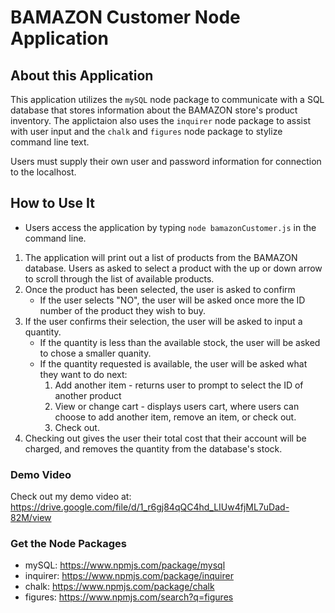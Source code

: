 # BAMAZON Customer Node Application

## About this Application
This application utilizes the `mySQL` node package to communicate with a SQL database that stores information about the BAMAZON store's product inventory. The applictaion also uses the `inquirer` node package to assist with user input and the `chalk` and `figures` node package to stylize command line text. 

Users must supply their own user and password information for connection to the localhost.

## How to Use It
* Users access the application by typing `node bamazonCustomer.js` in the command line.
1. The application will print out a list of products from the BAMAZON database. Users as asked to select a product with the up or down arrow to scroll through the list of available products. 
2. Once the product has been selected, the user is asked to confirm
    * If the user selects "NO", the user will be asked once more the ID number of the product they wish to buy.
3. If the user confirms their selection, the user will be asked to input a quantity.
    * If the quantity is less than the available stock, the user will be asked to chose a smaller quanity.
    * If the quantity requested is available, the user will be asked what they want to do next:
        1. Add another item - returns user to prompt to select the ID of another product
        2. View or change cart - displays users cart, where users can choose to add another item, remove an item, or check out.
        3. Check out.
4. Checking out gives the user their total cost that their account will be charged, and removes the quantity from the database's stock. 

### Demo Video
Check out my demo video at: https://drive.google.com/file/d/1_r6gj84qQC4hd_LIUw4fjML7uDad-82M/view

### Get the Node Packages
* mySQL: https://www.npmjs.com/package/mysql
* inquirer: https://www.npmjs.com/package/inquirer
* chalk: https://www.npmjs.com/package/chalk
* figures: https://www.npmjs.com/search?q=figures